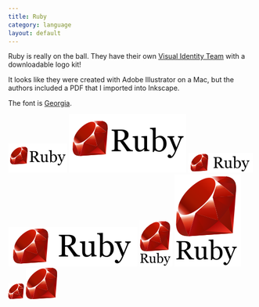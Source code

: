```yaml
---
title: Ruby
category: language
layout: default
---
```


Ruby is really on the ball.  They have their own [Visual Identity Team](http://rubyidentity.org/) with a downloadable logo kit!

It looks like they were created with Adobe Illustrator on a Mac, but the authors included a PDF that I imported into Inkscape.

The font is [Georgia](http://www.myfonts.com/fonts/ascender/georgia/regular/?refby=hackerlogos).

![120x60 ruby logo](ruby-120x60.png) ![120x60 ruby logo](ruby-ar21.svg)
![horizontal ruby logo](ruby-horizontal.png) ![horizontal ruby logo](ruby-horizontal.svg)
![vertical ruby logo](ruby-vertical.png) ![vertical ruby logo](ruby-vertical.svg)
![ruby icon](ruby-32.png) ![ruby icon](ruby-icon.svg)



